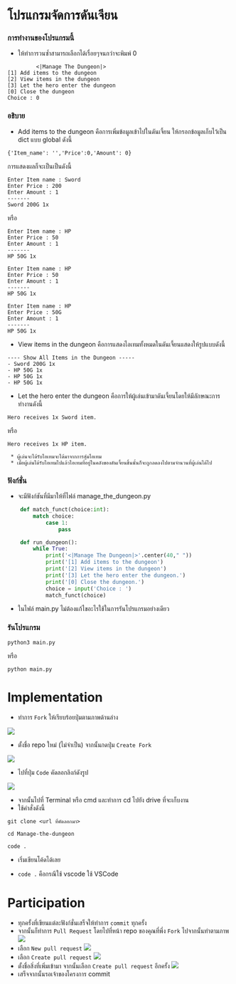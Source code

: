 # โปรแกรมจัดการดันเจียน
</div>

### การทำงานของโปรแกรมนี้
- ให้ทำการวนซ้ำสามารถเลือกได้เรื่อยๆจนกว่าจะพิมพ์ 0
```
         <|Manage The Dungeon|>         
[1] Add items to the dungeon
[2] View items in the dungeon
[3] Let the hero enter the dungeon
[0] Close the dungeon
Choice : 0
```

### อธิบาย
- Add items to the dungeon คือการเพิ่มข้อมูลเข้าไปในดันเจี้ยน ให้กรอกข้อมูลเก็บไว้เป็น dict แบบ global ดังนี้
```
{'Item_name': '','Price':0,'Amount': 0}
```
การแสดงผลก็จะเป็นเป็นดังนี้
```
Enter Item name : Sword
Enter Price : 200
Enter Amount : 1
-------
Sword 200G 1x
```
หรือ
```
Enter Item name : HP
Enter Price : 50
Enter Amount : 1
-------
HP 50G 1x
```
```
Enter Item name : HP
Enter Price : 50
Enter Amount : 1
-------
HP 50G 1x
```
```
Enter Item name : HP
Enter Price : 50G
Enter Amount : 1
-------
HP 50G 1x
```
- View items in the dungeon คือการแสดงไอเทมทั้งหมดในดันเจี้ยนแสดงให้รูปแบบดังนี้
```
---- Show All Items in the Dungeon -----
- Sword 200G 1x
- HP 50G 1x
- HP 50G 1x
- HP 50G 1x
```
- Let the hero enter the dungeon คือการให้ผู้เล่นเข้ามาดันเจี้ยนโดยให้มีลักษณะการทำงานดังนี้
```
Hero receives 1x Sword item.
```
หรือ
```
Hero receives 1x HP item.
```
     * ผู้เล่นจะได้รับไอเทมจะได้มาจากการสุ่มไอเทม
     * เมื่อผู้เล่นได้รับไอเทมไปแล้วไอเทมที่อยู่ในคลังของดันเจี้ยนชิ้นนั้นก็จะถูกลดลงไปตามจำนวนที่ผู้เล่นได้ไป

### ฟังก์ชั่น
- จะมีฟังก์ชันที่มีมาให้ที่ไฟล์ manage_the_dungeon.py
```python
    def match_funct(choice:int):
        match choice:
            case 1:
                pass

    def run_dungeon():
        while True:
            print('<|Manage The Dungeon|>'.center(40," "))
            print('[1] Add items to the dungeon')
            print('[2] View items in the dungeon')
            print('[3] Let the hero enter the dungeon.')
            print('[0] Close the dungeon.')
            choice = input('Choice : ')
            match_funct(choice)
```
- ในไฟล์ main.py ไม่ต้องแก้ไขอะไรใช้ในการรันโปรแกรมอย่างเดียว
### รันโปรแกรม
```
python3 main.py
```
หรือ
```
python main.py
```

# Implementation
- ทำการ `Fork` ให้เรียบร้อยปุ่มตามภาพด้านล่าง

<img src="https://cdn.discordapp.com/attachments/372372440334073859/1156568624388116654/image.png?ex=651571f8&is=65142078&hm=6955890a844d52e0d3b7527d9073f0811c6bc1d5231f4120809516d7f2b2436f&">

- ตั้งชื่อ repo ใหม่ (ไม่จำเป็น) จากนั้นกดปุ่ม `Create Fork`

<img align="center" src="https://cdn.discordapp.com/attachments/372372440334073859/1156569568760823858/image.png?ex=651572d9&is=65142159&hm=33d89652d11f893a1a48743efa9ac68a0a4f5330bb9c3f01a9d2e4245b3c4139&">

- ไปที่ปุ่ม `Code` คัดลอกลิงก์ดังรูป

<img align="center" src="https://cdn.discordapp.com/attachments/372372440334073859/1156570821775601796/305y5IV.png?ex=65157403&is=65142283&hm=3bb6a5c0537813df810ce84d3a25616e964d3e0d7581b5cc4bbaf4fe6f8aa2f1&">

- จากนั้นไปที่ Terminal หรือ cmd และทำการ cd ไปยัง drive ที่จะเก็บงาน
- ใช้คำสั่งดังนี้
```
git clone <url ที่คัดลอกมา>
```
```
cd Manage-the-dungeon
```
```
code .
```
- เริ่มเขียนโค้ดได้เลย
  
* `code .` คือกรณีใช้ vscode ใช้ VSCode

# Participation
- ทุกครั้งที่เขียนแต่ละฟังก์ชั่นเสร็จให้ทำการ `commit` ทุกครั้ง
- จากนั้นก็ทำการ `Pull Request` โดยไปที่หน้า repo ของคุณที่พึ่ง `Fork` ไปจากนั้นทำตามภาพ
![](https://cdn.discordapp.com/attachments/372372440334073859/1156573259232448552/6f14jIy.png?ex=65157649&is=651424c9&hm=974ba577b6848d81f98f1d051617f7a071dd6a6596cf2709a56894602ea88db2&)
- เลือก `New pull request`
![](https://cdn.discordapp.com/attachments/372372440334073859/1156573519803596910/image.png?ex=65157687&is=65142507&hm=a650722f6188d36455095de634f2d1decc76d7263d4615b4f2d55b45fb132398&)
- เลือก `Create pull request`
![](https://cdn.discordapp.com/attachments/372372440334073859/1156573856362922076/image.png?ex=651576d7&is=65142557&hm=4e539be01ec4ef80856b0865ab87ab4373da105c7197ed844c513657d7752b47&)
- ตั้งชื่อสิ่งที่เพิ่มเข้ามา จากนั้นเลือก `Create pull request` อีกครั้ง
![](https://cdn.discordapp.com/attachments/372372440334073859/1156574064001953802/image.png?ex=65157708&is=65142588&hm=3c2346880545bebaef1dd50412c9efbb2c098df7ac3b39f8e41a93e617a081e4&)
- เสร็จจากนั้นรอเจ้าของโครงการ commit
